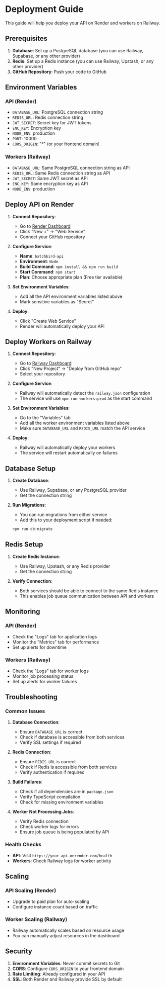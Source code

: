 # Deployment Guide

This guide will help you deploy your API on Render and workers on Railway.

## Prerequisites

1. **Database**: Set up a PostgreSQL database (you can use Railway, Supabase, or any other provider)
2. **Redis**: Set up a Redis instance (you can use Railway, Upstash, or any other provider)
3. **GitHub Repository**: Push your code to GitHub

## Environment Variables

### API (Render)

- `DATABASE_URL`: PostgreSQL connection string
- `REDIS_URL`: Redis connection string
- `JWT_SECRET`: Secret key for JWT tokens
- `ENC_KEY`: Encryption key
- `NODE_ENV`: production
- `PORT`: 10000
- `CORS_ORIGIN`: "\*" (or your frontend domain)

### Workers (Railway)

- `DATABASE_URL`: Same PostgreSQL connection string as API
- `REDIS_URL`: Same Redis connection string as API
- `JWT_SECRET`: Same JWT secret as API
- `ENC_KEY`: Same encryption key as API
- `NODE_ENV`: production

## Deploy API on Render

1. **Connect Repository**:

   - Go to [Render Dashboard](https://dashboard.render.com)
   - Click "New +" → "Web Service"
   - Connect your GitHub repository

2. **Configure Service**:

   - **Name**: `batchbird-api`
   - **Environment**: `Node`
   - **Build Command**: `npm install && npm run build`
   - **Start Command**: `npm start`
   - **Plan**: Choose appropriate plan (Free tier available)

3. **Set Environment Variables**:

   - Add all the API environment variables listed above
   - Mark sensitive variables as "Secret"

4. **Deploy**:
   - Click "Create Web Service"
   - Render will automatically deploy your API

## Deploy Workers on Railway

1. **Connect Repository**:

   - Go to [Railway Dashboard](https://railway.app)
   - Click "New Project" → "Deploy from GitHub repo"
   - Select your repository

2. **Configure Service**:

   - Railway will automatically detect the `railway.json` configuration
   - The service will use `npm run workers:prod` as the start command

3. **Set Environment Variables**:

   - Go to the "Variables" tab
   - Add all the worker environment variables listed above
   - Make sure `DATABASE_URL` and `REDIS_URL` match the API service

4. **Deploy**:
   - Railway will automatically deploy your workers
   - The service will restart automatically on failures

## Database Setup

1. **Create Database**:

   - Use Railway, Supabase, or any PostgreSQL provider
   - Get the connection string

2. **Run Migrations**:
   - You can run migrations from either service
   - Add this to your deployment script if needed:
   ```bash
   npm run db:migrate
   ```

## Redis Setup

1. **Create Redis Instance**:

   - Use Railway, Upstash, or any Redis provider
   - Get the connection string

2. **Verify Connection**:
   - Both services should be able to connect to the same Redis instance
   - This enables job queue communication between API and workers

## Monitoring

### API (Render)

- Check the "Logs" tab for application logs
- Monitor the "Metrics" tab for performance
- Set up alerts for downtime

### Workers (Railway)

- Check the "Logs" tab for worker logs
- Monitor job processing status
- Set up alerts for worker failures

## Troubleshooting

### Common Issues

1. **Database Connection**:

   - Ensure `DATABASE_URL` is correct
   - Check if database is accessible from both services
   - Verify SSL settings if required

2. **Redis Connection**:

   - Ensure `REDIS_URL` is correct
   - Check if Redis is accessible from both services
   - Verify authentication if required

3. **Build Failures**:

   - Check if all dependencies are in `package.json`
   - Verify TypeScript compilation
   - Check for missing environment variables

4. **Worker Not Processing Jobs**:
   - Verify Redis connection
   - Check worker logs for errors
   - Ensure job queue is being populated by API

### Health Checks

- **API**: Visit `https://your-api.onrender.com/health`
- **Workers**: Check Railway logs for worker activity

## Scaling

### API Scaling (Render)

- Upgrade to paid plan for auto-scaling
- Configure instance count based on traffic

### Worker Scaling (Railway)

- Railway automatically scales based on resource usage
- You can manually adjust resources in the dashboard

## Security

1. **Environment Variables**: Never commit secrets to Git
2. **CORS**: Configure `CORS_ORIGIN` to your frontend domain
3. **Rate Limiting**: Already configured in your API
4. **SSL**: Both Render and Railway provide SSL by default
